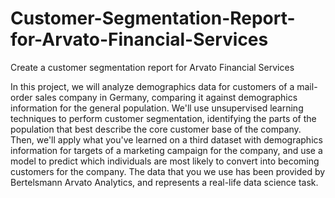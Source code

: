 # Customer-Segmentation-Report-for-Arvato-Financial-Services
Create a customer segmentation report for Arvato Financial Services

In this project, we will analyze demographics data for customers of a mail-order sales company in Germany, 
comparing it against demographics information for the general population. We'll use unsupervised learning 
techniques to perform customer segmentation, identifying the parts of the population that best describe the 
core customer base of the company. Then, we'll apply what you've learned on a third dataset with demographics
information for targets of a marketing campaign for the company, and use a model to predict which individuals 
are most likely to convert into becoming customers for the company. The data that you we use has been provided 
by Bertelsmann Arvato Analytics, and represents a real-life data science task.
